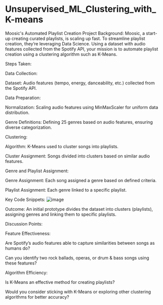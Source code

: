 # Unsupervised_ML_Clustering_with_K-means

Moosic's Automated Playlist Creation Project
Background: Moosic, a start-up creating curated playlists, is scaling up fast. To streamline playlist creation, they’re leveraging Data Science. Using a dataset with audio features collected from the Spotify API, your mission is to automate playlist creation using a clustering algorithm such as K-Means.

Steps Taken:

Data Collection:

Dataset: Audio features (tempo, energy, danceability, etc.) collected from the Spotify API.

Data Preparation:

Normalization: Scaling audio features using MinMaxScaler for uniform data distribution.

Genre Definitions: Defining 25 genres based on audio features, ensuring diverse categorization.

Clustering:

Algorithm: K-Means used to cluster songs into playlists.

Cluster Assignment: Songs divided into clusters based on similar audio features.

Genre and Playlist Assignment:

Genre Assignment: Each song assigned a genre based on defined criteria.

Playlist Assignment: Each genre linked to a specific playlist.

Key Code Snippets:
![image](https://github.com/user-attachments/assets/a9a33631-1e40-4a73-bde2-61472eb8cc70)


Outcome: An initial prototype divides the dataset into clusters (playlists), assigning genres and linking them to specific playlists.

Discussion Points:

Feature Effectiveness:

Are Spotify’s audio features able to capture similarities between songs as humans do?

Can you identify two rock ballads, operas, or drum & bass songs using these features?

Algorithm Efficiency:

Is K-Means an effective method for creating playlists?

Would you consider sticking with K-Means or exploring other clustering algorithms for better accuracy?
